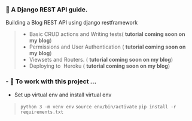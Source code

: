 
### 🔭 A Django REST API guide.
Building a Blog REST API using django restframework

> - Basic CRUD actions and Writing tests( **tutorial coming soon on my blog**)
> - Permissions and User Authentication  ( **tutorial coming soon on my blog**)
> - Viewsets and Routers.  ( **tutorial coming soon on my blog**)
> - Deploying to  Heroku ( **tutorial coming soon on my blog**)

### - 🌱 To work with this project ...
- Set up virtual env and install virtual env
> `python 3 -m venv env` 
> `source env/bin/activate` 
> `pip install -r requirements.txt`




